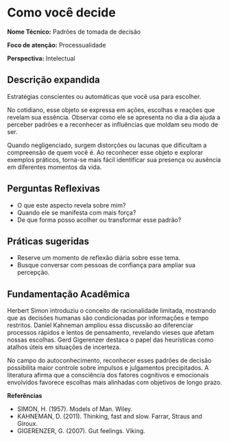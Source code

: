 # Como você decide

**Nome Técnico:** Padrões de tomada de decisão

**Foco de atenção:** Processualidade

**Perspectiva:** Intelectual

## Descrição expandida
Estratégias conscientes ou automáticas que você usa para escolher.

No cotidiano, esse objeto se expressa em ações, escolhas e reações que revelam sua essência. Observar como ele se apresenta no dia a dia ajuda a perceber padrões e a reconhecer as influências que moldam seu modo de ser.

Quando negligenciado, surgem distorções ou lacunas que dificultam a compreensão de quem você é. Ao reconhecer esse objeto e explorar exemplos práticos, torna-se mais fácil identificar sua presença ou ausência em diferentes momentos da vida.

## Perguntas Reflexivas
- O que este aspecto revela sobre mim?
- Quando ele se manifesta com mais força?
- De que forma posso acolher ou transformar esse padrão?

## Práticas sugeridas
- Reserve um momento de reflexão diária sobre esse tema.
- Busque conversar com pessoas de confiança para ampliar sua percepção.

## Fundamentação Acadêmica

Herbert Simon introduziu o conceito de racionalidade limitada, mostrando que as decisões humanas são condicionadas por informações e tempo restritos. Daniel Kahneman ampliou essa discussão ao diferenciar processos rápidos e lentos de pensamento, revelando vieses que afetam nossas escolhas. Gerd Gigerenzer destaca o papel das heurísticas como atalhos úteis em situações de incerteza.

No campo do autoconhecimento, reconhecer esses padrões de decisão possibilita maior controle sobre impulsos e julgamentos precipitados. A literatura afirma que a consciência dos fatores cognitivos e emocionais envolvidos favorece escolhas mais alinhadas com objetivos de longo prazo.

**Referências**
- SIMON, H. (1957). Models of Man. Wiley.
- KAHNEMAN, D. (2011). Thinking, fast and slow. Farrar, Straus and Giroux.
- GIGERENZER, G. (2007). Gut feelings. Viking.
